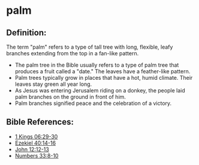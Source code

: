 # palm #

## Definition: ##

The term "palm" refers to a type of tall tree with long, flexible, leafy branches extending from the top in a fan-like pattern.

* The palm tree in the Bible usually refers to a type of palm tree that produces a fruit called a "date." The leaves have a feather-like pattern.
* Palm trees typically grow in places that have a hot, humid climate. Their leaves stay green all year long.
* As Jesus was entering Jerusalem riding on a donkey, the people laid palm branches on the ground in front of him.
* Palm branches signified peace and the celebration of a victory.

 

## Bible References: ##

* [1 Kings 06:29-30](en/tn/1ki/help/06/29)
* [Ezekiel 40:14-16](en/tn/ezk/help/40/14)
* [John 12:12-13](en/tn/jhn/help/12/12)
* [Numbers 33:8-10](en/tn/num/help/33/08)
